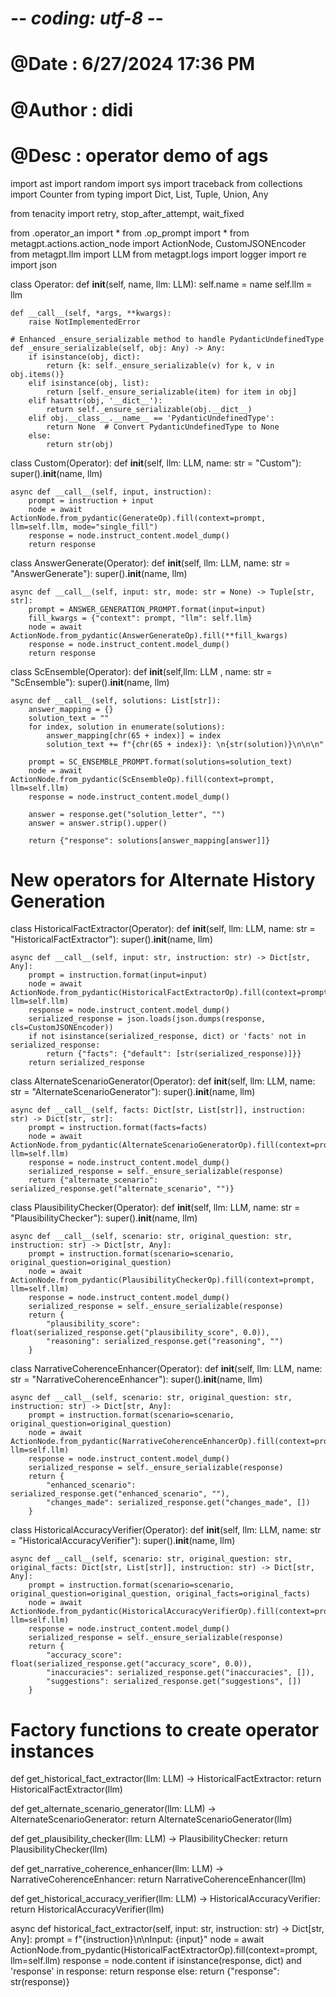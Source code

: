 # -*- coding: utf-8 -*-
# @Date    : 6/27/2024 17:36 PM
# @Author  : didi
# @Desc    : operator demo of ags
import ast
import random
import sys
import traceback
from collections import Counter
from typing import Dict, List, Tuple, Union, Any

from tenacity import retry, stop_after_attempt, wait_fixed

from .operator_an import *
from .op_prompt import *
from metagpt.actions.action_node import ActionNode, CustomJSONEncoder
from metagpt.llm import LLM
from metagpt.logs import logger
import re
import json


class Operator:
    def __init__(self, name, llm: LLM):
        self.name = name
        self.llm = llm

    def __call__(self, *args, **kwargs):
        raise NotImplementedError

    # Enhanced _ensure_serializable method to handle PydanticUndefinedType
    def _ensure_serializable(self, obj: Any) -> Any:
        if isinstance(obj, dict):
            return {k: self._ensure_serializable(v) for k, v in obj.items()}
        elif isinstance(obj, list):
            return [self._ensure_serializable(item) for item in obj]
        elif hasattr(obj, '__dict__'):
            return self._ensure_serializable(obj.__dict__)
        elif obj.__class__.__name__ == 'PydanticUndefinedType':
            return None  # Convert PydanticUndefinedType to None
        else:
            return str(obj)


class Custom(Operator):
    def __init__(self, llm: LLM, name: str = "Custom"):
        super().__init__(name, llm)

    async def __call__(self, input, instruction):
        prompt = instruction + input
        node = await ActionNode.from_pydantic(GenerateOp).fill(context=prompt, llm=self.llm, mode="single_fill")
        response = node.instruct_content.model_dump()
        return response
    
class AnswerGenerate(Operator):
    def __init__(self, llm: LLM, name: str = "AnswerGenerate"):
        super().__init__(name, llm)

    async def __call__(self, input: str, mode: str = None) -> Tuple[str, str]:
        prompt = ANSWER_GENERATION_PROMPT.format(input=input)
        fill_kwargs = {"context": prompt, "llm": self.llm}
        node = await ActionNode.from_pydantic(AnswerGenerateOp).fill(**fill_kwargs)
        response = node.instruct_content.model_dump()
        return response

class ScEnsemble(Operator):
    def __init__(self,llm: LLM , name: str = "ScEnsemble"):
        super().__init__(name, llm)

    async def __call__(self, solutions: List[str]):
        answer_mapping = {}
        solution_text = ""
        for index, solution in enumerate(solutions):
            answer_mapping[chr(65 + index)] = index
            solution_text += f"{chr(65 + index)}: \n{str(solution)}\n\n\n"

        prompt = SC_ENSEMBLE_PROMPT.format(solutions=solution_text)
        node = await ActionNode.from_pydantic(ScEnsembleOp).fill(context=prompt, llm=self.llm)
        response = node.instruct_content.model_dump()

        answer = response.get("solution_letter", "")
        answer = answer.strip().upper()

        return {"response": solutions[answer_mapping[answer]]}

# New operators for Alternate History Generation

class HistoricalFactExtractor(Operator):
    def __init__(self, llm: LLM, name: str = "HistoricalFactExtractor"):
        super().__init__(name, llm)

    async def __call__(self, input: str, instruction: str) -> Dict[str, Any]:
        prompt = instruction.format(input=input)
        node = await ActionNode.from_pydantic(HistoricalFactExtractorOp).fill(context=prompt, llm=self.llm)
        response = node.instruct_content.model_dump()
        serialized_response = json.loads(json.dumps(response, cls=CustomJSONEncoder))
        if not isinstance(serialized_response, dict) or 'facts' not in serialized_response:
            return {"facts": {"default": [str(serialized_response)]}}
        return serialized_response

class AlternateScenarioGenerator(Operator):
    def __init__(self, llm: LLM, name: str = "AlternateScenarioGenerator"):
        super().__init__(name, llm)

    async def __call__(self, facts: Dict[str, List[str]], instruction: str) -> Dict[str, str]:
        prompt = instruction.format(facts=facts)
        node = await ActionNode.from_pydantic(AlternateScenarioGeneratorOp).fill(context=prompt, llm=self.llm)
        response = node.instruct_content.model_dump()
        serialized_response = self._ensure_serializable(response)
        return {"alternate_scenario": serialized_response.get("alternate_scenario", "")}

class PlausibilityChecker(Operator):
    def __init__(self, llm: LLM, name: str = "PlausibilityChecker"):
        super().__init__(name, llm)

    async def __call__(self, scenario: str, original_question: str, instruction: str) -> Dict[str, Any]:
        prompt = instruction.format(scenario=scenario, original_question=original_question)
        node = await ActionNode.from_pydantic(PlausibilityCheckerOp).fill(context=prompt, llm=self.llm)
        response = node.instruct_content.model_dump()
        serialized_response = self._ensure_serializable(response)
        return {
            "plausibility_score": float(serialized_response.get("plausibility_score", 0.0)),
            "reasoning": serialized_response.get("reasoning", "")
        }

class NarrativeCoherenceEnhancer(Operator):
    def __init__(self, llm: LLM, name: str = "NarrativeCoherenceEnhancer"):
        super().__init__(name, llm)

    async def __call__(self, scenario: str, original_question: str, instruction: str) -> Dict[str, Any]:
        prompt = instruction.format(scenario=scenario, original_question=original_question)
        node = await ActionNode.from_pydantic(NarrativeCoherenceEnhancerOp).fill(context=prompt, llm=self.llm)
        response = node.instruct_content.model_dump()
        serialized_response = self._ensure_serializable(response)
        return {
            "enhanced_scenario": serialized_response.get("enhanced_scenario", ""),
            "changes_made": serialized_response.get("changes_made", [])
        }

class HistoricalAccuracyVerifier(Operator):
    def __init__(self, llm: LLM, name: str = "HistoricalAccuracyVerifier"):
        super().__init__(name, llm)

    async def __call__(self, scenario: str, original_question: str, original_facts: Dict[str, List[str]], instruction: str) -> Dict[str, Any]:
        prompt = instruction.format(scenario=scenario, original_question=original_question, original_facts=original_facts)
        node = await ActionNode.from_pydantic(HistoricalAccuracyVerifierOp).fill(context=prompt, llm=self.llm)
        response = node.instruct_content.model_dump()
        serialized_response = self._ensure_serializable(response)
        return {
            "accuracy_score": float(serialized_response.get("accuracy_score", 0.0)),
            "inaccuracies": serialized_response.get("inaccuracies", []),
            "suggestions": serialized_response.get("suggestions", [])
        }

# Factory functions to create operator instances

def get_historical_fact_extractor(llm: LLM) -> HistoricalFactExtractor:
    return HistoricalFactExtractor(llm)

def get_alternate_scenario_generator(llm: LLM) -> AlternateScenarioGenerator:
    return AlternateScenarioGenerator(llm)

def get_plausibility_checker(llm: LLM) -> PlausibilityChecker:
    return PlausibilityChecker(llm)

def get_narrative_coherence_enhancer(llm: LLM) -> NarrativeCoherenceEnhancer:
    return NarrativeCoherenceEnhancer(llm)

def get_historical_accuracy_verifier(llm: LLM) -> HistoricalAccuracyVerifier:
    return HistoricalAccuracyVerifier(llm)

async def historical_fact_extractor(self, input: str, instruction: str) -> Dict[str, Any]:
    prompt = f"{instruction}\n\nInput: {input}"
    node = await ActionNode.from_pydantic(HistoricalFactExtractorOp).fill(context=prompt, llm=self.llm)
    response = node.content
    if isinstance(response, dict) and 'response' in response:
        return response
    else:
        return {"response": str(response)}

